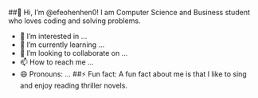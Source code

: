 ##👋 Hi, I’m @efeohenhen0! I am Computer Science and Business student who loves coding and solving problems.
- 👀 I’m interested in ...
- 🌱 I’m currently learning ...
- 💞️ I’m looking to collaborate on ...
- 📫 How to reach me ...
- 😄 Pronouns: ...
##⚡ Fun fact: A fun fact about me is that I like to sing and enjoy reading thriller novels.

<!---
efeohenhen0/efeohenhen0 is a ✨ special ✨ repository because its `README.md` (this file) appears on your GitHub profile.
You can click the Preview link to take a look at your changes.
--->

